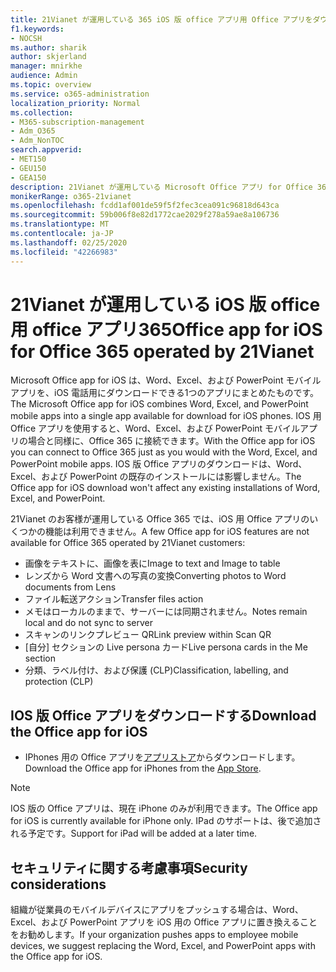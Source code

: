 ```yaml
---
title: 21Vianet が運用している 365 iOS 版 office アプリ用 Office アプリをダウンロードする
f1.keywords:
- NOCSH
ms.author: sharik
author: skjerland
manager: mnirkhe
audience: Admin
ms.topic: overview
ms.service: o365-administration
localization_priority: Normal
ms.collection:
- M365-subscription-management
- Adm_O365
- Adm_NonTOC
search.appverid:
- MET150
- GEU150
- GEA150
description: 21Vianet が運用している Microsoft Office アプリ for Office 365 の詳細、および中国のお客様向けのダウンロード方法について説明します。
monikerRange: o365-21vianet
ms.openlocfilehash: fcdd1af001de59f5f2fec3cea091c96818d643ca
ms.sourcegitcommit: 59b006f8e82d1772cae2029f278a59ae8a106736
ms.translationtype: MT
ms.contentlocale: ja-JP
ms.lasthandoff: 02/25/2020
ms.locfileid: "42266983"
---
```

# <a name="office-app-for-ios-for-office-365-operated-by-21vianet"></a><span data-ttu-id="415a0-103">21Vianet が運用している iOS 版 office 用 office アプリ365</span><span class="sxs-lookup"><span data-stu-id="415a0-103">Office app for iOS for Office 365 operated by 21Vianet</span></span>

<span data-ttu-id="415a0-104">Microsoft Office app for iOS は、Word、Excel、および PowerPoint モバイルアプリを、iOS 電話用にダウンロードできる1つのアプリにまとめたものです。</span><span class="sxs-lookup"><span data-stu-id="415a0-104">The Microsoft Office app for iOS combines Word, Excel, and PowerPoint mobile apps into a single app available for download for iOS phones.</span></span> <span data-ttu-id="415a0-105">IOS 用 Office アプリを使用すると、Word、Excel、および PowerPoint モバイルアプリの場合と同様に、Office 365 に接続できます。</span><span class="sxs-lookup"><span data-stu-id="415a0-105">With the Office app for iOS you can connect to Office 365 just as you would with the Word, Excel, and PowerPoint mobile apps.</span></span> <span data-ttu-id="415a0-106">IOS 版 Office アプリのダウンロードは、Word、Excel、および PowerPoint の既存のインストールには影響しません。</span><span class="sxs-lookup"><span data-stu-id="415a0-106">The Office app for iOS download won't affect any existing installations of Word, Excel, and PowerPoint.</span></span>

<span data-ttu-id="415a0-107">21Vianet のお客様が運用している Office 365 では、iOS 用 Office アプリのいくつかの機能は利用できません。</span><span class="sxs-lookup"><span data-stu-id="415a0-107">A few Office app for iOS features are not available for Office 365 operated by 21Vianet customers:</span></span>

- <span data-ttu-id="415a0-108">画像をテキストに、画像を表に</span><span class="sxs-lookup"><span data-stu-id="415a0-108">Image to text and Image to table</span></span> 
- <span data-ttu-id="415a0-109">レンズから Word 文書への写真の変換</span><span class="sxs-lookup"><span data-stu-id="415a0-109">Converting photos to Word documents from Lens</span></span> 
- <span data-ttu-id="415a0-110">ファイル転送アクション</span><span class="sxs-lookup"><span data-stu-id="415a0-110">Transfer files action</span></span> 
- <span data-ttu-id="415a0-111">メモはローカルのままで、サーバーには同期されません。</span><span class="sxs-lookup"><span data-stu-id="415a0-111">Notes remain local and do not sync to server</span></span>
- <span data-ttu-id="415a0-112">スキャンのリンクプレビュー QR</span><span class="sxs-lookup"><span data-stu-id="415a0-112">Link preview within Scan QR</span></span>
- <span data-ttu-id="415a0-113">[自分] セクションの Live persona カード</span><span class="sxs-lookup"><span data-stu-id="415a0-113">Live persona cards in the Me section</span></span>
- <span data-ttu-id="415a0-114">分類、ラベル付け、および保護 (CLP)</span><span class="sxs-lookup"><span data-stu-id="415a0-114">Classification, labelling, and protection (CLP)</span></span>


## <a name="download-the-office-app-for-ios"></a><span data-ttu-id="415a0-115">IOS 版 Office アプリをダウンロードする</span><span class="sxs-lookup"><span data-stu-id="415a0-115">Download the Office app for iOS</span></span>

- <span data-ttu-id="415a0-116">IPhones 用の Office アプリを[アプリストア](https://products.office.com/mobile/office?rtc=2)からダウンロードします。</span><span class="sxs-lookup"><span data-stu-id="415a0-116">Download the Office app for iPhones from the [App Store](https://products.office.com/mobile/office?rtc=2).</span></span> 

> [!NOTE]
> <span data-ttu-id="415a0-117">IOS 版の Office アプリは、現在 iPhone のみが利用できます。</span><span class="sxs-lookup"><span data-stu-id="415a0-117">The Office app for iOS is currently available for iPhone only.</span></span> <span data-ttu-id="415a0-118">IPad のサポートは、後で追加される予定です。</span><span class="sxs-lookup"><span data-stu-id="415a0-118">Support for iPad will be added at a later time.</span></span> 

## <a name="security-considerations"></a><span data-ttu-id="415a0-119">セキュリティに関する考慮事項</span><span class="sxs-lookup"><span data-stu-id="415a0-119">Security considerations</span></span>

<span data-ttu-id="415a0-120">組織が従業員のモバイルデバイスにアプリをプッシュする場合は、Word、Excel、および PowerPoint アプリを iOS 用の Office アプリに置き換えることをお勧めします。</span><span class="sxs-lookup"><span data-stu-id="415a0-120">If your organization pushes apps to employee mobile devices, we suggest replacing the Word, Excel, and PowerPoint apps with the Office app for iOS.</span></span>  


